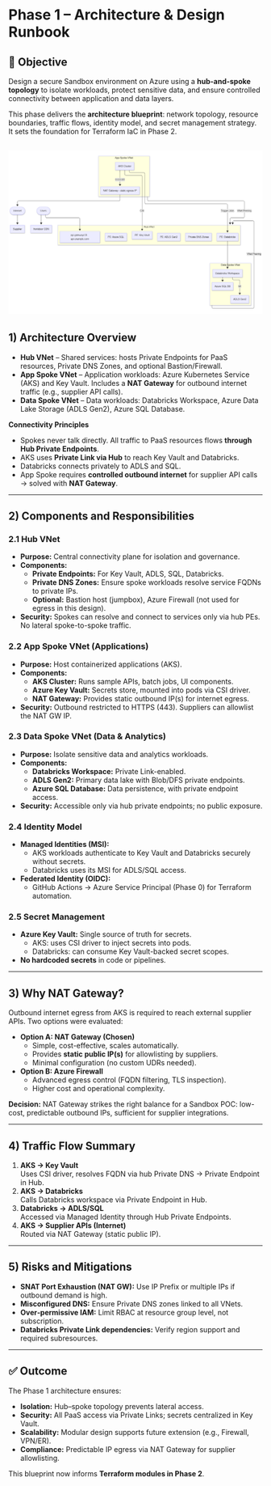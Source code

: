 # Phase 1 – Architecture & Design Runbook

## 🎯 Objective
Design a secure Sandbox environment on Azure using a **hub-and-spoke topology** to isolate workloads, protect sensitive data, and ensure controlled connectivity between application and data layers.

This phase delivers the **architecture blueprint**: network topology, resource boundaries, traffic flows, identity model, and secret management strategy. It sets the foundation for Terraform IaC in Phase 2.

![Architecture Diagram: Hub-and-Spoke with NAT Gateway](./hub2spoke-withNAT.png)
---

## 1) Architecture Overview

- **Hub VNet** – Shared services: hosts Private Endpoints for PaaS resources, Private DNS Zones, and optional Bastion/Firewall.
- **App Spoke VNet** – Application workloads: Azure Kubernetes Service (AKS) and Key Vault. Includes a **NAT Gateway** for outbound internet traffic (e.g., supplier API calls).
- **Data Spoke VNet** – Data workloads: Databricks Workspace, Azure Data Lake Storage (ADLS Gen2), Azure SQL Database.

**Connectivity Principles**
- Spokes never talk directly. All traffic to PaaS resources flows **through Hub Private Endpoints**.
- AKS uses **Private Link via Hub** to reach Key Vault and Databricks.
- Databricks connects privately to ADLS and SQL.
- App Spoke requires **controlled outbound internet** for supplier API calls → solved with **NAT Gateway**.

---

## 2) Components and Responsibilities

### 2.1 Hub VNet
- **Purpose:** Central connectivity plane for isolation and governance.
- **Components:**
  - **Private Endpoints:** For Key Vault, ADLS, SQL, Databricks.
  - **Private DNS Zones:** Ensure spoke workloads resolve service FQDNs to private IPs.
  - **Optional:** Bastion host (jumpbox), Azure Firewall (not used for egress in this design).
- **Security:** Spokes can resolve and connect to services only via hub PEs. No lateral spoke-to-spoke traffic.

### 2.2 App Spoke VNet (Applications)
- **Purpose:** Host containerized applications (AKS).
- **Components:**
  - **AKS Cluster:** Runs sample APIs, batch jobs, UI components.
  - **Azure Key Vault:** Secrets store, mounted into pods via CSI driver.
  - **NAT Gateway:** Provides static outbound IP(s) for internet egress.
- **Security:** Outbound restricted to HTTPS (443). Suppliers can allowlist the NAT GW IP.

### 2.3 Data Spoke VNet (Data & Analytics)
- **Purpose:** Isolate sensitive data and analytics workloads.
- **Components:**
  - **Databricks Workspace:** Private Link-enabled.
  - **ADLS Gen2:** Primary data lake with Blob/DFS private endpoints.
  - **Azure SQL Database:** Data persistence, with private endpoint access.
- **Security:** Accessible only via hub private endpoints; no public exposure.

### 2.4 Identity Model
- **Managed Identities (MSI):**
  - AKS workloads authenticate to Key Vault and Databricks securely without secrets.
  - Databricks uses its MSI for ADLS/SQL access.
- **Federated Identity (OIDC):**
  - GitHub Actions → Azure Service Principal (Phase 0) for Terraform automation.

### 2.5 Secret Management
- **Azure Key Vault:** Single source of truth for secrets.
  - AKS: uses CSI driver to inject secrets into pods.
  - Databricks: can consume Key Vault-backed secret scopes.
- **No hardcoded secrets** in code or pipelines.

---

## 3) Why NAT Gateway?
Outbound internet egress from AKS is required to reach external supplier APIs. Two options were evaluated:

- **Option A: NAT Gateway (Chosen)**
  - Simple, cost-effective, scales automatically.
  - Provides **static public IP(s)** for allowlisting by suppliers.
  - Minimal configuration (no custom UDRs needed).
- **Option B: Azure Firewall**
  - Advanced egress control (FQDN filtering, TLS inspection).
  - Higher cost and operational complexity.

**Decision:** NAT Gateway strikes the right balance for a Sandbox POC: low-cost, predictable outbound IPs, sufficient for supplier integrations.

---

## 4) Traffic Flow Summary

1. **AKS → Key Vault**  
   Uses CSI driver, resolves FQDN via hub Private DNS → Private Endpoint in Hub.
2. **AKS → Databricks**  
   Calls Databricks workspace via Private Endpoint in Hub.
3. **Databricks → ADLS/SQL**  
   Accessed via Managed Identity through Hub Private Endpoints.
4. **AKS → Supplier APIs (Internet)**  
   Routed via NAT Gateway (static public IP).

---


## 5) Risks and Mitigations

- **SNAT Port Exhaustion (NAT GW):** Use IP Prefix or multiple IPs if outbound demand is high.  
- **Misconfigured DNS:** Ensure Private DNS zones linked to all VNets.  
- **Over‑permissive IAM:** Limit RBAC at resource group level, not subscription.  
- **Databricks Private Link dependencies:** Verify region support and required subresources.

---

## ✅ Outcome
The Phase 1 architecture ensures:
- **Isolation:** Hub–spoke topology prevents lateral access.  
- **Security:** All PaaS access via Private Links; secrets centralized in Key Vault.  
- **Scalability:** Modular design supports future extension (e.g., Firewall, VPN/ER).  
- **Compliance:** Predictable IP egress via NAT Gateway for supplier allowlisting.  

This blueprint now informs **Terraform modules in Phase 2**.
